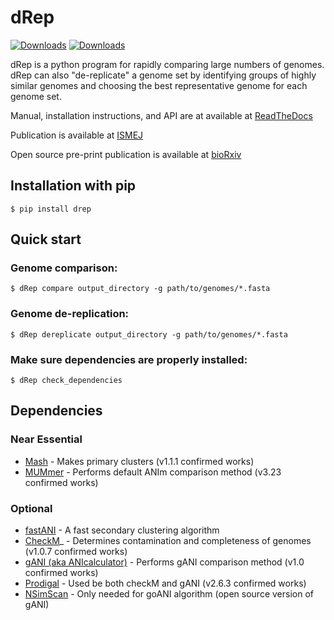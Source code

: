 # dRep

[![Downloads](https://pepy.tech/badge/drep)](https://pepy.tech/project/drep)
[![Downloads](https://pepy.tech/badge/drep/week)](https://pepy.tech/project/drep)

dRep is a python program for rapidly comparing large numbers of genomes. dRep can also "de-replicate" a genome set by identifying groups of highly similar genomes and choosing the best representative genome for each genome set.

Manual, installation instructions, and API are at available at
[ReadTheDocs](https://drep.readthedocs.io/en/latest/)

Publication is available at
[ISMEJ](http://www.nature.com/ismej/journal/vaop/ncurrent/full/ismej2017126a.html)

Open source pre-print publication is available at
[bioRxiv](https://doi.org/10.1101/108142)

## Installation with pip
```
$ pip install drep
```

## Quick start

### Genome comparison:
```
$ dRep compare output_directory -g path/to/genomes/*.fasta
```

### Genome de-replication:
```
$ dRep dereplicate output_directory -g path/to/genomes/*.fasta
```

### Make sure dependencies are properly installed:
```
$ dRep check_dependencies
```

## Dependencies
### Near Essential
* [Mash](https://genomebiology.biomedcentral.com/articles/10.1186/s13059-016-0997-x>) - Makes primary clusters (v1.1.1 confirmed works)
* [MUMmer](http://mummer.sourceforge.net/) - Performs default ANIm comparison method (v3.23 confirmed works)

### Optional

* [fastANI](https://github.com/ParBLiSS/FastANI) - A fast secondary clustering algorithm
* [CheckM](http://ecogenomics.github.io/CheckM/)_ - Determines contamination and completeness of genomes (v1.0.7 confirmed works)
* [gANI (aka ANIcalculator)](https://ani.jgi-psf.org/html/download.php?) - Performs gANI comparison method (v1.0 confirmed works)
* [Prodigal](http://prodigal.ornl.gov/) - Used be both checkM and gANI (v2.6.3 confirmed works)
* [NSimScan](https://pubmed.ncbi.nlm.nih.gov/27153714/) - Only needed for goANI algorithm (open source version of gANI)
